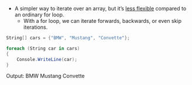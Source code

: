 - A simpler way to iterate over an array, but it’s <u>less flexible</u> compared to an ordinary for loop.
	- With a for loop, we can iterate forwards, backwards, or even skip iterations.


```CS
String[] cars = {"BMW", "Mustang", "Convette"};

foreach (String car in cars)
{
	Console.WriteLine(car);
}
```
Output: 
BMW
Mustang
Convette